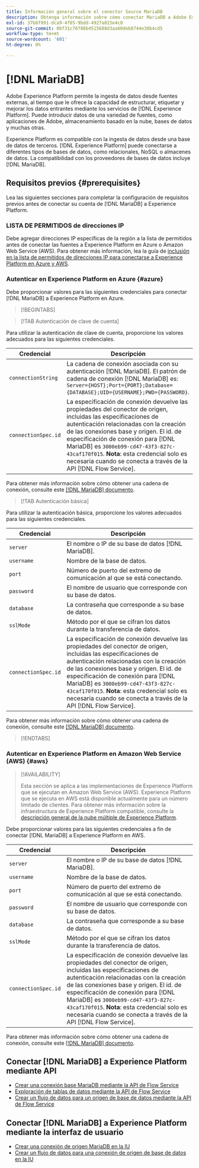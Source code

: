 ```yaml
---
title: Información general sobre el conector Source MariaDB
description: Obtenga información sobre cómo conectar MariaDB a Adobe Experience Platform mediante API o la interfaz de usuario.
exl-id: 37b8f991-dca9-4f85-9bdd-4927a015e4c0
source-git-commit: 0bf31c76f86b4515688d3aa60deb8744e38b4cd5
workflow-type: tm+mt
source-wordcount: '601'
ht-degree: 0%

---
```


# [!DNL MariaDB]

Adobe Experience Platform permite la ingesta de datos desde fuentes externas, al tiempo que le ofrece la capacidad de estructurar, etiquetar y mejorar los datos entrantes mediante los servicios de [!DNL Experience Platform]. Puede introducir datos de una variedad de fuentes, como aplicaciones de Adobe, almacenamiento basado en la nube, bases de datos y muchas otras.

Experience Platform es compatible con la ingesta de datos desde una base de datos de terceros. [!DNL Experience Platform] puede conectarse a diferentes tipos de bases de datos, como relacionales, NoSQL o almacenes de datos. La compatibilidad con los proveedores de bases de datos incluye [!DNL MariaDB].

## Requisitos previos {#prerequisites}

Lea las siguientes secciones para completar la configuración de requisitos previos antes de conectar su cuenta de [!DNL MariaDB] a Experience Platform.

### LISTA DE PERMITIDOS de direcciones IP

Debe agregar direcciones IP específicas de la región a la lista de permitidos antes de conectar las fuentes a Experience Platform en Azure o Amazon Web Service (AWS). Para obtener más información, lea la guía de [inclusión en la lista de permitidos de direcciones IP para conectarse a Experience Platform en Azure y AWS](../../ip-address-allow-list.md).

### Autenticar en Experience Platform en Azure {#azure}

Debe proporcionar valores para las siguientes credenciales para conectar [!DNL MariaDB] a Experience Platform en Azure.

>[!BEGINTABS]

>[!TAB Autenticación de clave de cuenta]

Para utilizar la autenticación de clave de cuenta, proporcione los valores adecuados para las siguientes credenciales.

| Credencial | Descripción |
| --- | --- |
| `connectionString` | La cadena de conexión asociada con su autenticación [!DNL MariaDB]. El patrón de cadena de conexión [!DNL MariaDB] es: `Server={HOST};Port={PORT};Database={DATABASE};UID={USERNAME};PWD={PASSWORD}`. |
| `connectionSpec.id` | La especificación de conexión devuelve las propiedades del conector de origen, incluidas las especificaciones de autenticación relacionadas con la creación de las conexiones base y origen. El id. de especificación de conexión para [!DNL MariaDB] es `3000eb99-cd47-43f3-827c-43caf170f015`. **Nota**: esta credencial solo es necesaria cuando se conecta a través de la API [!DNL Flow Service]. |

Para obtener más información sobre cómo obtener una cadena de conexión, consulte este [[!DNL MariaDB] documento](https://mariadb.com/kb/en/about-mariadb-connector-odbc/).

>[!TAB Autenticación básica]

Para utilizar la autenticación básica, proporcione los valores adecuados para las siguientes credenciales.

| Credencial | Descripción |
| --- | --- |
| `server` | El nombre o IP de su base de datos [!DNL MariaDB]. |
| `username` | Nombre de la base de datos. |
| `port` | Número de puerto del extremo de comunicación al que se está conectando. |
| `password` | El nombre de usuario que corresponde con su base de datos. |
| `database` | La contraseña que corresponde a su base de datos. |
| `sslMode` | Método por el que se cifran los datos durante la transferencia de datos. |
| `connectionSpec.id` | La especificación de conexión devuelve las propiedades del conector de origen, incluidas las especificaciones de autenticación relacionadas con la creación de las conexiones base y origen. El id. de especificación de conexión para [!DNL MariaDB] es `3000eb99-cd47-43f3-827c-43caf170f015`. **Nota**: esta credencial solo es necesaria cuando se conecta a través de la API [!DNL Flow Service]. |

Para obtener más información sobre cómo obtener una cadena de conexión, consulte este [[!DNL MariaDB] documento](https://mariadb.com/kb/en/about-mariadb-connector-odbc/).

>[!ENDTABS]

### Autenticar en Experience Platform en Amazon Web Service (AWS) {#aws}

>[!AVAILABILITY]
>
>Esta sección se aplica a las implementaciones de Experience Platform que se ejecutan en Amazon Web Service (AWS). Experience Platform que se ejecuta en AWS está disponible actualmente para un número limitado de clientes. Para obtener más información sobre la infraestructura de Experience Platform compatible, consulte la [descripción general de la nube múltiple de Experience Platform](../../../landing/multi-cloud.md).

Debe proporcionar valores para las siguientes credenciales a fin de conectar [!DNL MariaDB] a Experience Platform en AWS.

| Credencial | Descripción |
| --- | --- |
| `server` | El nombre o IP de su base de datos [!DNL MariaDB]. |
| `username` | Nombre de la base de datos. |
| `port` | Número de puerto del extremo de comunicación al que se está conectando. |
| `password` | El nombre de usuario que corresponde con su base de datos. |
| `database` | La contraseña que corresponde a su base de datos. |
| `sslMode` | Método por el que se cifran los datos durante la transferencia de datos. |
| `connectionSpec.id` | La especificación de conexión devuelve las propiedades del conector de origen, incluidas las especificaciones de autenticación relacionadas con la creación de las conexiones base y origen. El id. de especificación de conexión para [!DNL MariaDB] es `3000eb99-cd47-43f3-827c-43caf170f015`. **Nota**: esta credencial solo es necesaria cuando se conecta a través de la API [!DNL Flow Service]. |

Para obtener más información sobre cómo obtener una cadena de conexión, consulte este [[!DNL MariaDB] documento](https://mariadb.com/kb/en/about-mariadb-connector-odbc/).

## Conectar [!DNL MariaDB] a Experience Platform mediante API

- [Crear una conexión base MariaDB mediante la API de Flow Service](../../tutorials/api/create/databases/mariadb.md)
- [Exploración de tablas de datos mediante la API de Flow Service](../../tutorials/api/explore/tabular.md)
- [Crear un flujo de datos para un origen de base de datos mediante la API de Flow Service](../../tutorials/api/collect/database-nosql.md)

## Conectar [!DNL MariaDB] a Experience Platform mediante la interfaz de usuario

- [Crear una conexión de origen MariaDB en la IU](../../tutorials/ui/create/databases/mariadb.md)
- [Crear un flujo de datos para una conexión de origen de base de datos en la IU](../../tutorials/ui/dataflow/databases.md)
